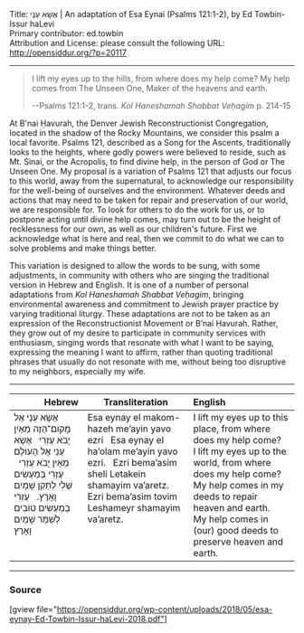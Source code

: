 <html>
<head></head>
<body>
Title: אֶשָׂא עֵנַי | An adaptation of Esa Eynai (Psalms 121:1-2), by Ed Towbin-Issur haLevi<br />
Primary contributor: ed.towbin<br />
Attribution and License: please consult the following URL: <a href="http://opensiddur.org/?p=20117">http://opensiddur.org/?p=20117</a>
<p />
<hr />

<blockquote>I lift my eyes up to the hills,
from where does my help come?
My help comes from The Unseen One,
Maker of the heavens and earth.

--Psalms 121:1-2, trans. <em>Kol Haneshamah Shabbat Veḥagim</em> p. 214-15</blockquote>

At B'nai Ḥavurah, the Denver Jewish Reconstructionist Congregation, located in the shadow of the Rocky Mountains, we consider this psalm a local favorite. Psalms 121, described as a Song for the Ascents, traditionally looks to the heights, where godly powers were believed to reside, such as Mt. Sinai, or the Acropolis, to find divine help, in the person of God or The Unseen One. My proposal is a variation of Psalms 121 that adjusts our focus to this world, away from the supernatural, to acknowledge our responsibility for the well-being of ourselves and the environment. Whatever deeds and actions that may need to be taken for repair and preservation of our world, we are responsible for. To look for others to do the work for us, or to postpone acting until divine help comes, may turn out to be the height of recklessness for our own, as well as our children's future. First we acknowledge what is here and real, then we commit to do what we can to solve problems and make things better. 

This variation is designed to allow the words to be sung, with some adjustments, in community with others who are singing the traditional version in Hebrew and English. It is one of a number of personal adaptations from <em>Kol Haneshamah Shabbat Veḥagim</em>, bringing environmental awareness and commitment to Jewish prayer practice by varying traditional liturgy. These adaptations are not to be taken as an expression of the Reconstructionist Movement or B’nai Ḥavurah. Rather, they grow out of my desire to participate in community services with enthusiasm, singing words that resonate with what I want to be saying, expressing the meaning I want to affirm, rather than quoting traditional phrases that usually do not resonate with me, without being too disruptive to my neighbors, especially my wife. 

<hr />

<table style="margin-left: auto;margin-right: auto;" class="draggable">
<thead><tr><th id="x" style="text-align: right;">Hebrew</th><th>Transliteration</th><th style="text-align: left;">English</th></tr></thead>
<tbody>
<tr><td style="vertical-align:top;" width="25%">
<div class="liturgy"><span lang="he">
אֶשָׂא עֵנַי אֶל מָקוֹם־הַזֶה
מֵאַיִן יָבֹא עֶזְרִי
&nbsp;
אֶשָׂא עֵנַי אֶל הָעוֹלָם
מֵאַיִן יָבֹא עֶזְרִי
&nbsp;
עֶזְרִי בְּמַעַשִׂים שֶׁלִי
לְתַּקֵן שָׁמַיִם וָאָרֶץ.
&nbsp;
עֶזְרִי בְּמַעַשִׂים טוֹבִים
לְשַׁמֵּר שָׁמַיִם וָאָרֶץ
</span></div></td>
 
<td style="vertical-align:top;" width="36%">
<div class="english">
Esa eynay el makom-hazeh
me’ayin yavo ezri
&nbsp;
Esa eynay el ha’olam
me’ayin yavo ezri.
&nbsp;
Ezri bema’asim sheli
Letakein shamayim va’aretz.
&nbsp;
Ezri bema’asim tovim
Leshameyr shamayim va’aretz.
</div></td>
 
<td style="vertical-align:top;" width="36%">
<div class="english">
I lift my eyes up to this place,
from where does my help come?
&nbsp;
I lift my eyes up to the world,
from where does my help come?
&nbsp;
My help comes in my deeds
to repair heaven and earth.
&nbsp;
My help comes in (our) good deeds
to preserve heaven and earth.
</div></td></tr>
</tbody></table>

<hr>

<h3>Source</h3>

[gview file="https://opensiddur.org/wp-content/uploads/2018/05/esa-eynay-Ed-Towbin-Issur-haLevi-2018.pdf"]
</body>
</html>